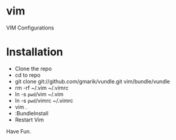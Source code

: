 vim
===

VIM Configurations


Installation
===
- Clone the repo
- cd to repo
- git clone git://github.com/gmarik/vundle.git vim/bundle/vundle
- rm -rf ~/.vim ~/.vimrc
- ln -s `pwd`/vim ~/.vim
- ln -s `pwd`/vimrc ~/.vimrc
- vim .
- :BundleInstall
- Restart Vim

Have Fun.
